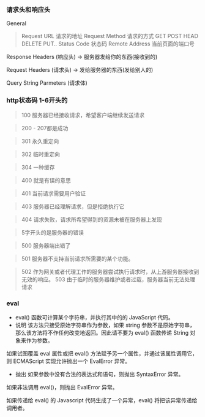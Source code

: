 

### 请求头和响应头

General
> Request URL  请求的地址
> Request Method  请求的方式  GET POST HEAD DELETE PUT..
> Status Code   状态码
> Remote Address  当前页面的端口号

Response Headers (响应头) -> 服务器发给你的东西(接收到的)

Request Headers (请求头) -> 发给服务器的东西(发给别人的)

Query String Parmeters (请求体)

### http状态码  1-6开头的

> 100 服务器已经接收请求，希望客户端继续发送请求

> 200 - 207都是成功

> 301 永久重定向

> 302 临时重定向

> 304 一种缓存

> 400 就是有误的意思

> 401 当前请求需要用户验证

> 403 服务器已经理解请求，但是拒绝执行它

> 404 请求失败，请求所希望得到的资源未被在服务器上发现

> 5字开头的是服务器的错误

> 500  服务器端出错了

> 501 服务器不支持当前请求所需要的某个功能。

> 502 作为网关或者代理工作的服务器尝试执行请求时，从上游服务器接收到无效的响应。
> 503 由于临时的服务器维护或者过载，服务器当前无法处理请求


### eval
+ eval() 函数可计算某个字符串，并执行其中的的 JavaScript 代码。
+ 说明
该方法只接受原始字符串作为参数，如果 string 参数不是原始字符串，那么该方法将不作任何改变地返回。因此请不要为 eval() 函数传递 String 对象来作为参数。

如果试图覆盖 eval 属性或把 eval() 方法赋予另一个属性，并通过该属性调用它，则 ECMAScript 实现允许抛出一个 EvalError 异常。
+ 抛出
如果参数中没有合法的表达式和语句，则抛出 SyntaxError 异常。

如果非法调用 eval()，则抛出 EvalError 异常。

如果传递给 eval() 的 Javascript 代码生成了一个异常，eval() 将把该异常传递给调用者。